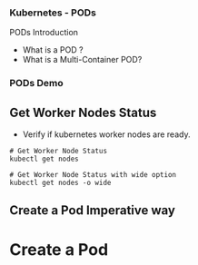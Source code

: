 ### Kubernetes - PODs
PODs Introduction
- What is a POD ?
- What is a Multi-Container POD?

### PODs Demo

## Get Worker Nodes Status
- Verify if kubernetes worker nodes are ready.
```t
# Get Worker Node Status
kubectl get nodes

# Get Worker Node Status with wide option
kubectl get nodes -o wide
```

## Create a Pod Imperative way

# Create a Pod
